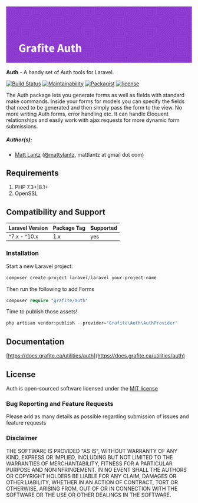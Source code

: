 ![Grafite Auth](GrafiteAuth-banner.png)

**Auth** - A handy set of Auth tools for Laravel.

[![Build Status](https://github.com/GrafiteInc/Auth/workflows/PHP%20Package%20Tests/badge.svg?branch=main)](https://github.com/GrafiteInc/Auth/actions?query=workflow%3A%22PHP+Package+Tests%22)
[![Maintainability](https://api.codeclimate.com/v1/badges/5c99d7022684ac3a220c/maintainability)](https://codeclimate.com/github/GrafiteInc/Auth/maintainability)
[![Packagist](https://img.shields.io/packagist/dt/grafite/Auth.svg)](https://packagist.org/packages/grafite/Auth)
[![license](https://img.shields.io/github/license/mashape/apistatus.svg)](https://packagist.org/packages/grafite/Auth)

The Auth package lets you generate forms as well as fields with standard make commands. Inside your forms for models you can specify the fields that need to be generated and then simply pass the form to the view. No more writing Auth forms, error handling etc. It can handle Eloquent relationships and easily work with ajax requests for more dynamic form submissions.

##### Author(s):
* [Matt Lantz](https://github.com/mlantz) ([@mattylantz](http://twitter.com/mattylantz), mattlantz at gmail dot com)

## Requirements

1. PHP 7.3+|8.1+
2. OpenSSL

## Compatibility and Support

| Laravel Version | Package Tag | Supported |
|-----------------|-------------|-----------|
| ^7.x - ^10.x | 1.x | yes |

### Installation

Start a new Laravel project:
```php
composer create-project laravel/laravel your-project-name
```

Then run the following to add Forms
```php
composer require "grafite/auth"
```

Time to publish those assets!
```php
php artisan vendor:publish --provider="Grafite\Auth\AuthProvider"
```

## Documentation

[https://docs.grafite.ca/utilities/auth](https://docs.grafite.ca/utilities/auth)

## License
Auth is open-sourced software licensed under the [MIT license](http://opensource.org/licenses/MIT)

### Bug Reporting and Feature Requests
Please add as many details as possible regarding submission of issues and feature requests

### Disclaimer
THE SOFTWARE IS PROVIDED "AS IS", WITHOUT WARRANTY OF ANY KIND, EXPRESS OR IMPLIED, INCLUDING BUT NOT LIMITED TO THE WARRANTIES OF MERCHANTABILITY, FITNESS FOR A PARTICULAR PURPOSE AND NONINFRINGEMENT. IN NO EVENT SHALL THE AUTHORS OR COPYRIGHT HOLDERS BE LIABLE FOR ANY CLAIM, DAMAGES OR OTHER LIABILITY, WHETHER IN AN ACTION OF CONTRACT, TORT OR OTHERWISE, ARISING FROM, OUT OF OR IN CONNECTION WITH THE SOFTWARE OR THE USE OR OTHER DEALINGS IN THE SOFTWARE.
